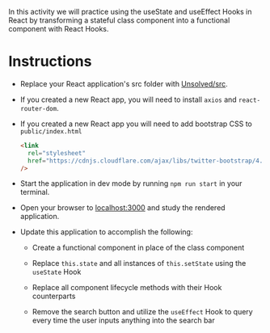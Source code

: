 In this activity we will practice using the useState and useEffect Hooks in React by transforming a stateful class component into a functional component with React Hooks.

# Instructions

- Replace your React application's src folder with [Unsolved/src](Unsolved/src).

- If you created a new React app, you will need to install `axios` and `react-router-dom`.

- If you created a new React app you will need to add bootstrap CSS to `public/index.html`

  ```html
  <link
    rel="stylesheet"
    href="https://cdnjs.cloudflare.com/ajax/libs/twitter-bootstrap/4.0.0/css/bootstrap.min.css"
  />
  ```

- Start the application in dev mode by running `npm run start` in your terminal.

- Open your browser to [localhost:3000](http://localhost:3000) and study the rendered application.

- Update this application to accomplish the following:

  - Create a functional component in place of the class component

  - Replace `this.state` and all instances of `this.setState` using the `useState` Hook

  - Replace all component lifecycle methods with their Hook counterparts

  - Remove the search button and utilize the `useEffect` Hook to query every time the user inputs anything into the search bar
